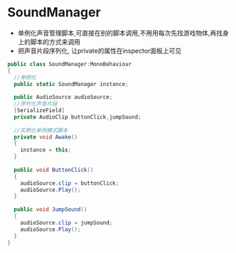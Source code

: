 # SoundManager

- 单例化声音管理脚本,可直接在别的脚本调用,不用用每次先找游戏物体,再找身上的脚本的方式来调用
- 把声音片段序列化, 让private的属性在inspector面板上可见

```c#
public class SoundManager:MonoBehaviour
{
  //单例化
  public static SoundManager instance;
  
  public AudioSource audioSource;
  //序列化声音片段
  [SerializeField]
  private AudioClip buttonClick,jumpSound;
  
  //实例化单例模式脚本
  private void Awake()
  {
    instance = this;
  }
  
  public void ButtonClick()
  {
    audioSource.clip = buttonClick;
    audioSource.Play();
  }
  
  public void JumpSound()
  {
    audioSource.clip = jumpSound;
    audioSource.Play();
  }
}
```

